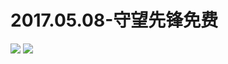 # 2017.05.08-守望先锋免费
![](https://bilicoverimg.github.io/2017/2017.05.08-守望先锋.jpg)
![](https://bilicover2017.github.io/2017.05.08.jpg)
